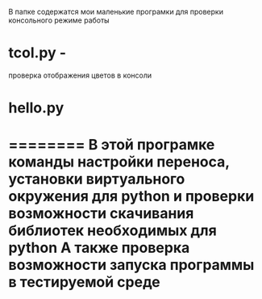 В папке содержатся мои маленькие програмки для проверки 
консольного режиме работы


# tcol.py - 
проверка отображения цветов в консоли


# hello.py
========
В этой програмке команды настройки переноса, установки  виртуального окружения
для python и проверки возможности скачивания библиотек необходимых для python 
А также проверка возможности запуска программы в тестируемой среде
==========


